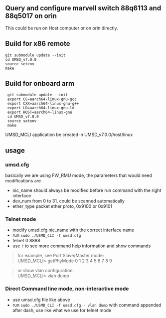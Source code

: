 ## Query and configure marvell switch 88q6113 and 88q5017 on orin

This could be run on Host computer or on orin directly.

## Build for x86 remote
```
git submodule update --init
cd UMSD_v7.0.0
source setenv
make
```

## Build for onboard arm
```
 git submodule update --init
 export CC=aarch64-linux-gnu-gcc
 export CXX=aarch64-linux-gnu-g++
 export LD=aarch64-linux-gnu-ld
 export HOST=aarch64-linux-gnu
 cd UMSD_v7.0.0
 source setenv
 make
```

 UMSD_MCLI application be created in UMSD_v7.0.0/host/linux

## usage

### umsd.cfg
basically we are using FW_RMU mode, the parameters that would need modifications are
- nic_name should always be modified before run command with the right interface
- dev_num from 0 to 31, could be scanned automatically
- ether_type packet ether proto, 0x9100 or 0x9101

### Telnet mode
- modify umsd.cfg nic_name with the correct interface name
- run ```sudo ./USMD_CLI -f umsd.cfg ```
- telnet 0 8888
- use ```?``` to see more command help information and show commands

> for example, see Port Slave/Master mode:\
> UMSD_MCLI> getPhyMode 0 1 2 3 4 5 6 7 8 9

>or show vlan configuration:\
>UMSD_MCLI> vlan dump

### Direct Command line mode, non-interactive mode
- use umsd.cfg file like above
- run ```sudo ./USMD_CLI -f umsd.cfg - vlan dump``` with command appended after dash, use like what we use for telnet mode
